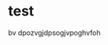 # test
<!doctype html>
<html lang="en">
<head>
    <meta charset="UTF-8">
    <title>Document</title>
</head>
<body>
    <div>bv dpozvgjdpsogjvpoghvfoh</div>
</body>
</html>